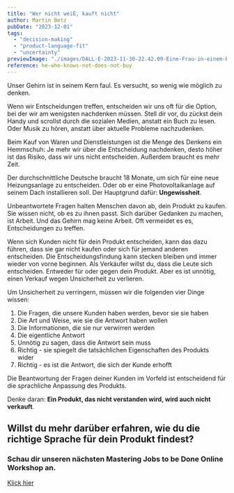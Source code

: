 ```yaml
---
title: "Wer nicht weiß, kauft nicht"
author: Martin Betz
pubDate: "2023-12-01"
tags:
  - "decision-making"
  - "product-language-fit"
  - "uncertainty"
previewImage: "./images/DALL·E-2023-11-30-22.42.09-Eine-Frau-in-einem-Business-Kleid-steht-in-einem-Laden-und-versucht-sich-zwischen-zwei-Produkten-zu-entscheiden.-Ihr-Gesichtsausdruck-zeigt-Verwirrun.png"
reference: he-who-knows-not-does-not-buy
---
```


Unser Gehirn ist in seinem Kern faul. Es versucht, so wenig wie möglich zu denken.

Wenn wir Entscheidungen treffen, entscheiden wir uns oft für die Option, bei der wir am wenigsten nachdenken müssen. Stell dir vor, du zückst dein Handy und scrollst durch die sozialen Medien, anstatt ein Buch zu lesen. Oder Musik zu hören, anstatt über aktuelle Probleme nachzudenken.

Beim Kauf von Waren und Dienstleistungen ist die Menge des Denkens ein Hemmschuh: Je mehr wir über die Entscheidung nachdenken, desto höher ist das Risiko, dass wir uns nicht entscheiden. Außerdem braucht es mehr Zeit.

Der durchschnittliche Deutsche braucht 18 Monate, um sich für eine neue Heizungsanlage zu entscheiden. Oder ob er eine Photovoltaikanlage auf seinem Dach installieren soll. Der Hauptgrund dafür: **Ungewissheit**.

Unbeantwortete Fragen halten Menschen davon ab, dein Produkt zu kaufen. Sie wissen nicht, ob es zu ihnen passt. Sich darüber Gedanken zu machen, ist Arbeit. Und das Gehirn mag keine Arbeit. Oft vermeidet es es, Entscheidungen zu treffen.

Wenn sich Kunden nicht für dein Produkt entscheiden, kann das dazu führen, dass sie gar nicht kaufen oder sich für jemand anderen entscheiden. Die Entscheidungsfindung kann stecken bleiben und immer wieder von vorne beginnen. Als Verkäufer willst du, dass die Leute sich entscheiden. Entweder für oder gegen dein Produkt. Aber es ist unnötig, einen Verkauf wegen Unsicherheit zu verlieren.

Um Unsicherheit zu verringern, müssen wir die folgenden vier Dinge wissen:

1. Die Fragen, die unsere Kunden haben werden, bevor sie sie haben
2. Die Art und Weise, wie sie die Antwort haben wollen
3. Die Informationen, die sie nur verwirren werden
4. Die eigentliche Antwort
5. Unnötig zu sagen, dass die Antwort sein muss
6. Richtig - sie spiegelt die tatsächlichen Eigenschaften des Produkts wider
7. Richtig - es ist die Antwort, die sich der Kunde erhofft

Die Beantwortung der Fragen deiner Kunden im Vorfeld ist entscheidend für die sprachliche Anpassung des Produkts.

Denke daran: **Ein Produkt, das nicht verstanden wird, wird auch nicht verkauft**.

## Willst du mehr darüber erfahren, wie du die richtige Sprache für dein Produkt findest?

### Schau dir unseren nächsten Mastering Jobs to be Done Online Workshop an.

[Klick hier](/leistungen/mastering-jobs-to-be-done-online-workshop/)
